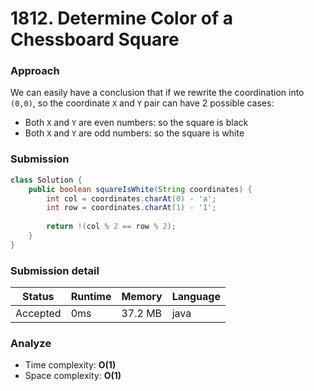 # 1812. Determine Color of a Chessboard Square
  
### Approach
We can easily have a conclusion that if we rewrite the coordination into `(0,0)`, so the coordinate `X` and `Y` pair can have 2 possible cases:
- Both `X` and `Y` are even numbers: so the square is black
- Both `X` and `Y` are odd numbers: so the square is white 

### Submission

```java
class Solution {
    public boolean squareIsWhite(String coordinates) {
        int col = coordinates.charAt(0) - 'a';
        int row = coordinates.charAt(1) - '1';
        
        return !(col % 2 == row % 2);
    }
}
```

### Submission detail

| Status   | Runtime     | Memory   | Language  |
| ---      | ----------- | -------- | --------- |
| Accepted | 0ms         | 37.2 MB  | java      |

### Analyze
- Time complexity: **O(1)**
- Space complexity: **O(1)**


